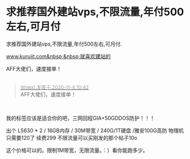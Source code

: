 # 求推荐国外建站vps,不限流量,年付500左右,可月付


求推荐国外建站vps,不限流量,年付500左右,可月付.<img src="static/image/smiley/default/lol.gif" smilieid="12" border="0" alt="" /> 

www.kuruiit.com&nbsp;&nbsp;就喜欢建站的

AFF大佬们，速度接单！<br />
<br />
<img src="static/image/smiley/default/lol.gif" smilieid="12" border="0" alt="" /><img src="static/image/smiley/default/lol.gif" smilieid="12" border="0" alt="" /><img src="static/image/smiley/default/lol.gif" smilieid="12" border="0" alt="" />

<div class="quote"><blockquote><font size="2"><a href="https://www.hostloc.com/forum.php?mod=redirect&amp;goto=findpost&amp;pid=9400111&amp;ptid=762195" target="_blank"><font color="#999999">llmwxt 发表于 2020-11-4 10:42</font></a></font><br />
AFF大佬们，速度接单！</blockquote></div><br />
<img src="static/image/smiley/default/lol.gif" smilieid="12" border="0" alt="" />

我的标签应该是适合你的吧，三网回程GIA+50GDDOS防护！！！

出个 L5630 * 2 / 16GB内存 / 30M带宽 / 240G/1T硬盘 /雅安100G高防 物理机 只需要120了 续费299 不限流量可以买刚发的那个帖子10o

这个价格可以的。限制1M带宽，无限流量。：）看你能跑多少。
